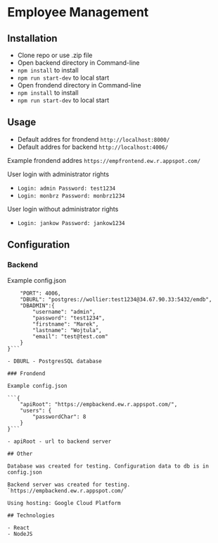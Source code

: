 # Employee Management
 

## Installation

- Clone repo or use .zip file
- Open backend directory in Command-line
- `npm install` to install 
- `npm run start-dev` to local start 
- Open frondend directory in Command-line
- `npm install` to install 
- `npm run start-dev` to local start 

## Usage

- Default addres for frondend `http://localhost:8000/`
- Default addres for backend `http://localhost:4006/`

Example frondend addres `https://empfrontend.ew.r.appspot.com/`

User login with administrator rights  
- `Login: admin Password: test1234`
- `Login: monbrz Password: monbrz1234`
   
User login  without administrator rights  
- `Login: jankow Password: jankow1234`


## Configuration

### Backend

Example config.json

```{
    "PORT": 4006,
    "DBURL": "postgres://wollier:test1234@34.67.90.33:5432/emdb",
    "DBADMIN":{
        "username": "admin",
        "password": "test1234",
        "firstname": "Marek",
        "lastname": "Wojtula",
        "email": "test@test.com"
    }
}```

- DBURL - PostgresSQL database

### Frondend

Example config.json

```{
    "apiRoot": "https://empbackend.ew.r.appspot.com/",
    "users": {
        "passwordChar": 8
    }
}```

- apiRoot - url to backend server

## Other

Database was created for testing. Configuration data to db is in config.json

Backend server was created for testing. `https://empbackend.ew.r.appspot.com/`

Using hosting: Google Cloud Platform

## Technologies

- React
- NodeJS


